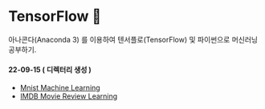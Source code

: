 # TensorFlow 🌠

아나콘다(Anaconda 3) 를 이용하여 텐서플로(TensorFlow) 및 파이썬으로 머신러닝 공부하기.

#### 22-09-15 ( 디렉터리 생성 )

  + <a href="https://github.com/DevJaepaL/TIL/tree/main/TensorFlow/mnist">Mnist Machine Learning</a>
  + <a href="">IMDB Movie Review Learning</a>
